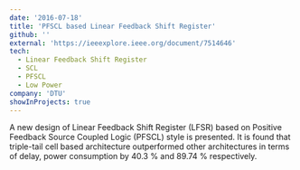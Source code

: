 ```yaml
---
date: '2016-07-18'
title: 'PFSCL based Linear Feedback Shift Register'
github: ''
external: 'https://ieeexplore.ieee.org/document/7514646'
tech:
  - Linear Feedback Shift Register
  - SCL
  - PFSCL
  - Low Power
company: 'DTU'
showInProjects: true
---
```


A new design of Linear Feedback Shift Register (LFSR) based on Positive Feedback Source Coupled Logic (PFSCL) style is presented. It is found that triple-tail cell based architecture outperformed other architectures in terms of delay, power consumption by 40.3 % and 89.74 % respectively.

